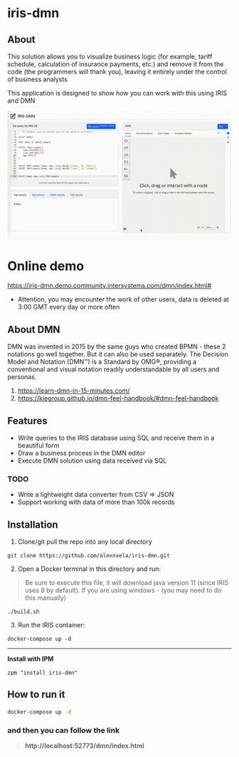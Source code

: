 # iris-dmn

## About
This solution allows you to visualize business logic (for example, tariff schedule, calculation of insurance payments, etc.) and remove it from the code (the programmers will thank you), leaving it entirely under the control of business analysts

This application is designed to show how you can work with this using IRIS and DMN

![Main](https://github.com/alexnxela/iris-dmn/blob/main/demo.gif?raw=true)

# Online demo 
https://iris-dmn.demo.community.intersystems.com/dmn/index.html#
* Attention, you may encounter the work of other users, data is deleted at 3:00 GMT every day or more often

## About DMN
DMN was invented in 2015 by the same guys who created BPMN - these 2 notations go well together. But it can also be used separately.
The Decision Model and Notation (DMN™) is a Standard by OMG®, providing a conventional and visual notation readily understandable by all users and personas. 
1. https://learn-dmn-in-15-minutes.com/
2. https://kiegroup.github.io/dmn-feel-handbook/#dmn-feel-handbook

## Features
* Write queries to the IRIS database using SQL and receive them in a beautiful form
* Draw a business process in the DMN editor
* Execute DMN solution using data received via SQL

### TODO
* Write a lightweight data converter from CSV => JSON
* Support working with data of more than 100k records

## Installation
1. Clone/git pull the repo into any local directory

```
git clone https://github.com/alexnxela/iris-dmn.git
```
2. Open a Docker terminal in this directory and run:
> Be sure to execute this file, it will download java version 11 (since IRIS uses 8 by default). If you are using windows - (you may need to do this manually)

```
./build.sh
```

3. Run the IRIS container:

```
docker-compose up -d
```
---
**Install with IPM**
```objectscript
zpm "install iris-dmn"
```

## How to run it

```bash
docker-compose up -d 
```
### and then you can follow the link
>**http://localhost:52773/dmn/index.html**